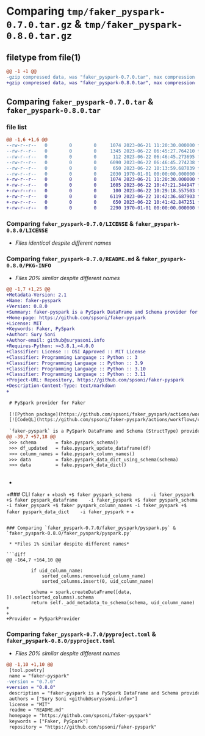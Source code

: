 # Comparing `tmp/faker_pyspark-0.7.0.tar.gz` & `tmp/faker_pyspark-0.8.0.tar.gz`

## filetype from file(1)

```diff
@@ -1 +1 @@
-gzip compressed data, was "faker_pyspark-0.7.0.tar", max compression
+gzip compressed data, was "faker_pyspark-0.8.0.tar", max compression
```

## Comparing `faker_pyspark-0.7.0.tar` & `faker_pyspark-0.8.0.tar`

### file list

```diff
@@ -1,6 +1,6 @@
--rw-r--r--   0        0        0     1074 2023-06-21 11:20:30.000000 faker_pyspark-0.7.0/LICENSE
--rw-r--r--   0        0        0     1345 2023-06-22 06:45:27.764210 faker_pyspark-0.7.0/README.md
--rw-r--r--   0        0        0      112 2023-06-22 06:46:45.273695 faker_pyspark-0.7.0/faker_pyspark/__init__.py
--rw-r--r--   0        0        0     6090 2023-06-22 06:46:45.274238 faker_pyspark-0.7.0/faker_pyspark/pyspark.py
--rw-r--r--   0        0        0      650 2023-06-22 10:13:59.687039 faker_pyspark-0.7.0/pyproject.toml
--rw-r--r--   0        0        0     2030 1970-01-01 00:00:00.000000 faker_pyspark-0.7.0/PKG-INFO
+-rw-r--r--   0        0        0     1074 2023-06-21 11:20:30.000000 faker_pyspark-0.8.0/LICENSE
+-rw-r--r--   0        0        0     1605 2023-06-22 10:47:21.344947 faker_pyspark-0.8.0/README.md
+-rw-r--r--   0        0        0      100 2023-06-22 10:29:18.557503 faker_pyspark-0.8.0/faker_pyspark/__init__.py
+-rw-r--r--   0        0        0     6119 2023-06-22 10:42:36.687903 faker_pyspark-0.8.0/faker_pyspark/pyspark.py
+-rw-r--r--   0        0        0      650 2023-06-22 10:41:42.847251 faker_pyspark-0.8.0/pyproject.toml
+-rw-r--r--   0        0        0     2290 1970-01-01 00:00:00.000000 faker_pyspark-0.8.0/PKG-INFO
```

### Comparing `faker_pyspark-0.7.0/LICENSE` & `faker_pyspark-0.8.0/LICENSE`

 * *Files identical despite different names*

### Comparing `faker_pyspark-0.7.0/README.md` & `faker_pyspark-0.8.0/PKG-INFO`

 * *Files 20% similar despite different names*

```diff
@@ -1,7 +1,25 @@
+Metadata-Version: 2.1
+Name: faker-pyspark
+Version: 0.8.0
+Summary: faker-pyspark is a PySpark DataFrame and Schema provider for the Faker python package
+Home-page: https://github.com/spsoni/faker-pyspark
+License: MIT
+Keywords: Faker, PySpark
+Author: Sury Soni
+Author-email: github@suryasoni.info
+Requires-Python: >=3.8.1,<4.0.0
+Classifier: License :: OSI Approved :: MIT License
+Classifier: Programming Language :: Python :: 3
+Classifier: Programming Language :: Python :: 3.9
+Classifier: Programming Language :: Python :: 3.10
+Classifier: Programming Language :: Python :: 3.11
+Project-URL: Repository, https://github.com/spsoni/faker-pyspark
+Description-Content-Type: text/markdown
+
 
 # PySpark provider for Faker
 
 [![Python package](https://github.com/spsoni/faker_pyspark/actions/workflows/python-package.yml/badge.svg)](https://github.com/spsoni/faker_pyspark/actions/workflows/python-package.yml)
 [![CodeQL](https://github.com/spsoni/faker-pyspark/actions/workflows/codeql.yml/badge.svg)](https://github.com/spsoni/faker-pyspark/actions/workflows/codeql.yml)
 
 `faker-pyspark` is a PySpark DataFrame and Schema (StructType) provider for the `Faker` Python package.
@@ -39,7 +57,18 @@
 >>> schema       = fake.pyspark_schema()
 >>> df_updated   = fake.pyspark_update_dataframe(df)
 >>> column_names = fake.pyspark_column_names()
 >>> data         = fake.pyspark_data_dict_using_schema(schema)
 >>> data         = fake.pyspark_data_dict()
 
 ```
+
+### CLI `faker`
+
+```bash
+$ faker pyspark_schema       -i faker_pyspark
+$ faker pyspark_dataframe    -i faker_pyspark
+$ faker pyspark_schema       -i faker_pyspark
+$ faker pyspark_column_names -i faker_pyspark
+$ faker pyspark_data_dict    -i faker_pyspark
+```
+
```

### Comparing `faker_pyspark-0.7.0/faker_pyspark/pyspark.py` & `faker_pyspark-0.8.0/faker_pyspark/pyspark.py`

 * *Files 1% similar despite different names*

```diff
@@ -164,7 +164,10 @@
 
         if uid_column_name:
             sorted_columns.remove(uid_column_name)
             sorted_columns.insert(0, uid_column_name)
 
         schema = spark.createDataFrame([data, ]).select(sorted_columns).schema
         return self._add_metadata_to_schema(schema, uid_column_name)
+
+
+Provider = PySparkProvider
```

### Comparing `faker_pyspark-0.7.0/pyproject.toml` & `faker_pyspark-0.8.0/pyproject.toml`

 * *Files 20% similar despite different names*

```diff
@@ -1,10 +1,10 @@
 [tool.poetry]
 name = "faker-pyspark"
-version = "0.7.0"
+version = "0.8.0"
 description = "faker-pyspark is a PySpark DataFrame and Schema provider for the Faker python package"
 authors = ["Sury Soni <github@suryasoni.info>"]
 license = "MIT"
 readme = "README.md"
 homepage = "https://github.com/spsoni/faker-pyspark"
 keywords = ["Faker, PySpark"]
 repository = "https://github.com/spsoni/faker-pyspark"
```


